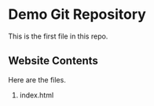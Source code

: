 # Demo Git Repository

This is the first file in this repo.

## Website Contents

Here are the files.

1. index.html